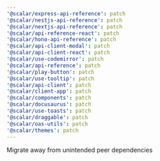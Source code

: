 ```yaml
---
'@scalar/express-api-reference': patch
'@scalar/nestjs-api-reference': patch
'@scalar/nextjs-api-reference': patch
'@scalar/api-reference-react': patch
'@scalar/hono-api-reference': patch
'@scalar/api-client-modal': patch
'@scalar/api-client-react': patch
'@scalar/use-codemirror': patch
'@scalar/api-reference': patch
'@scalar/play-button': patch
'@scalar/use-tooltip': patch
'@scalar/api-client': patch
'@scalar/client-app': patch
'@scalar/components': patch
'@scalar/docusaurus': patch
'@scalar/use-toasts': patch
'@scalar/draggable': patch
'@scalar/oas-utils': patch
'@scalar/themes': patch
---
```


Migrate away from unintended peer dependencies
